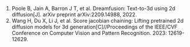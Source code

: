 <ol>
<li> Poole B, Jain A, Barron J T, et al. Dreamfusion: Text-to-3d using 2d diffusion[J]. arXiv preprint arXiv:2209.14988, 2022.
<li> Wang H, Du X, Li J, et al. Score jacobian chaining: Lifting pretrained 2d diffusion models for 3d generation[C]//Proceedings of the IEEE/CVF Conference on Computer Vision and Pattern Recognition. 2023: 12619-12629.
</ol>

